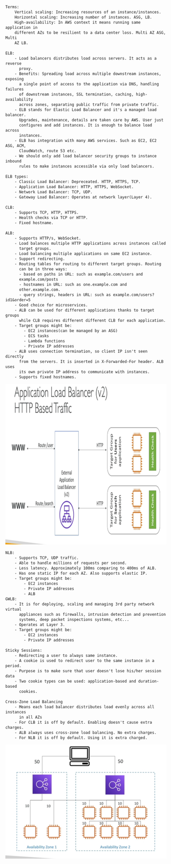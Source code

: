     Terms:
        Vertical scaling: Increasing resources of an instance/instances.
        Horizontal scaling: Increasing number of instances. ASG, LB.
        High-availability: In AWS context it means running same application in
        different AZs to be resilient to a data center loss. Multi AZ ASG, Multi
        AZ LB.

    ELB:
        - Load balancers distributes load across servers. It acts as a reverse 
          proxy.
        - Benefits: Spreading load across multiple downstream instances, exposing
          a single point of access to the application via DNS, handling failures
          of downstream instances, SSL termination, caching, high-availability
          across zones, separating public traffic from private traffic.
        - ELB stands for Elastic Load Balancer and it's a managed load balancer.
          Upgrades, maintenance, details are taken care by AWS. User just
          configures and add instances. It is enough to balance load across
          instances.
        - ELB has integration with many AWS services. Such as EC2, EC2 ASG, ACM,
          CloudWatch, route 53 etc.
        - We should only add load balancer security groups to instance inbound
          rules to make instances accessible via only load balancers.
    
    ELB types:
        - Classic Load Balancer: Depreceated. HTTP, HTTPS, TCP.
        - Application Load Balancer: HTTP, HTTPS, WebSocket.
        - Network Load Balancer: TCP, UDP.
        - Gateway Load Balancer: Operates at network layer(Layer 4).

    CLB:
        - Supports TCP, HTTP, HTTPS.
        - Health checks via TCP or HTTP.
        - Fixed hostname.
    
    ALB:
        - Supports HTTP/s, WebSocket.
        - Load balances multiple HTTP applications across instances called
          target groups. 
        - Load balancing multiple applications on same EC2 instance.
        - Support redirecting.
        - Routing tables for routing to different target groups. Routing
          can be in three ways:
          - based on paths in URL: such as example.com/users and 
          example.com/posts
          - hostnames in URL: such as one.example.com and
          other.example.com.
          - query strings, headers in URL: such as example.com/users?id1&order=5
        - Good choice for microservices.
        - ALB can be used for different applications thanks to target groups
          while CLB requires different different CLB for each application.
        - Target groups might be:
            - EC2 instances(can be managed by an ASG)
            - ECS tasks
            - Lambda functions
            - Private IP addresses
        - ALB uses connection termination, so client IP isn't seen directly
          from the servers. It is inserted in X-Forwarded-For header. ALB uses
          its own private IP address to communicate with instances.
        - Supports fixed hostnames. 
<img src="alb.png" width=1000 height=500>     

    NLB:
        - Supports TCP, UDP traffic.
        - Able to handle millions of requests per second.
        - Less latency. Approximately 100ms comparing to 400ms of ALB.
        - Has one static IP for each AZ. Also supports elastic IP.
        - Target groups might be:
            - EC2 instances
            - Private IP addresses
            - ALB
    GWLB:
        - It is for deploying, scaling and managing 3rd party network virtual
          appliances such as firewalls, intrusion detection and prevention
          systems, deep packet inspections systems, etc...
        - Operates at Layer 3.
        - Target groups might be:
            - EC2 instances
            - Private IP addresses

    Sticky Sessions:
        - Redirecting a user to always same instance.
        - A cookie is used to redirect user to the same instance in a period.
        - Purpose is to make sure that user doesn't lose his/her session data
        - Two cookie types can be used: application-based and duration-based
          cookies.

    Cross-Zone Load Balancing
        - Means each load balancer distributes load evenly across all instances
          in all AZs
        - For CLB it is off by default. Enabling doesn't cause extra charges.
        - ALB always uses cross-zone load balancing. No extra charges.
        - For NLB it is off by default. Using it is extra charged.
<img src="cross-zone-lb.png">